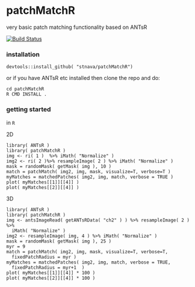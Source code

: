 # patchMatchR
very basic patch matching functionality based on ANTsR

[![Build Status](https://travis-ci.org/stnava/patchMatchR.png?branch=master)](https://travis-ci.org/stnava/patchMatchR)

### installation

```
devtools::install_github( "stnava/patchMatchR")
```

or if you have ANTsR etc installed then clone the repo and do:

```
cd patchMatchR
R CMD INSTALL .
```

### getting started

in `R`

2D

```
library( ANTsR )
library( patchMatchR )
img <- ri( 1 )  %>% iMath( "Normalize" )
img2 <- ri( 2 )%>% resampleImage( 2 ) %>% iMath( "Normalize" )
mask = randomMask( getMask( img ), 10 )
match = patchMatch( img2, img, mask, visualize=T, verbose=T )
myMatches = matchedPatches( img2, img, match, verbose = TRUE )
plot( myMatches[[1]][[4]] )
plot( myMatches[[2]][[4]] )
```


3D

```
library( ANTsR )
library( patchMatchR )
img <- antsImageRead( getANTsRData( "ch2" ) ) %>% resampleImage( 2 ) %>%
  iMath( "Normalize" )
img2 <- resampleImage( img, 4 ) %>% iMath( "Normalize" )
mask = randomMask( getMask( img ), 25 )
myr = 9
match = patchMatch( img2, img, mask, visualize=T, verbose=T,
  fixedPatchRadius = myr )
myMatches = matchedPatches( img2, img, match, verbose = TRUE,
  fixedPatchRadius = myr+1  )
plot( myMatches[[1]][[4]] * 100 )
plot( myMatches[[2]][[4]] * 100 )
```
